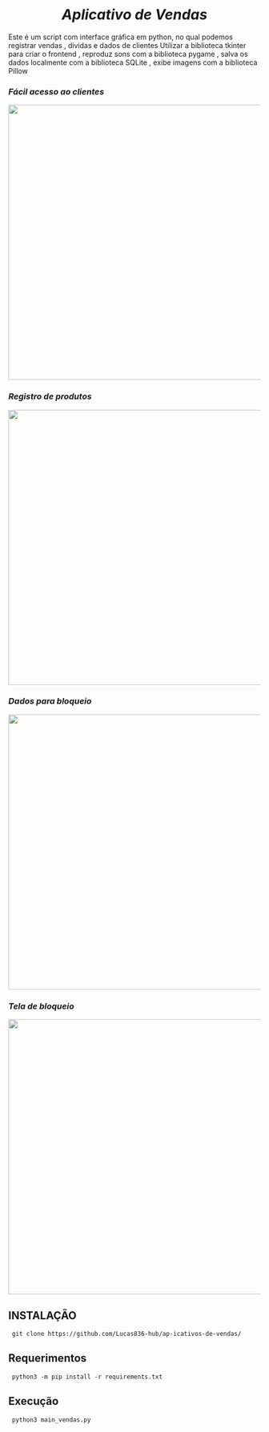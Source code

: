 # <div align="center"> *Aplicativo de Vendas* </div>
Este é um script com interface gráfica em python, no qual podemos registrar vendas , dividas e dados de clientes 
Utilizar a biblioteca tkinter para criar o frontend , reproduz sons com a biblioteca pygame , salva os dados localmente com a biblioteca SQLite , exibe imagens com a biblioteca Pillow

### *Fácil acesso ao clientes*
<div align="center">
<img src="https://github.com/Lucas836-hub/Calculadora-de-escada/assets/70550900/25a302aa-d144-4245-a3c7-0a15abdd5a11"  height="550px" />
</div>

### *Registro de produtos*
<div align="center">
<img src="https://github.com/Lucas836-hub/Calculadora-de-escada/assets/70550900/24be7f97-1495-49ad-8ad7-f2f91cffde0a" height="550px" />
</div>

### *Dados para bloqueio*
<div align="center">
<img src="https://github.com/Lucas836-hub/Calculadora-de-escada/assets/70550900/5f683acd-6329-402b-8654-c37e63ced013" height="550px" />
</div>

### *Tela de bloqueio*
<div align="center">
<img src="https://github.com/Lucas836-hub/Calculadora-de-escada/assets/70550900/67acad88-9ddf-4b3e-b1a8-05dc6cd48de2" height="550px" />
</div>

## INSTALAÇÃO 

     git clone https://github.com/Lucas836-hub/ap-icativos-de-vendas/
     
## Requerimentos

     python3 -m pip install -r requirements.txt
     
## Execução

     python3 main_vendas.py

